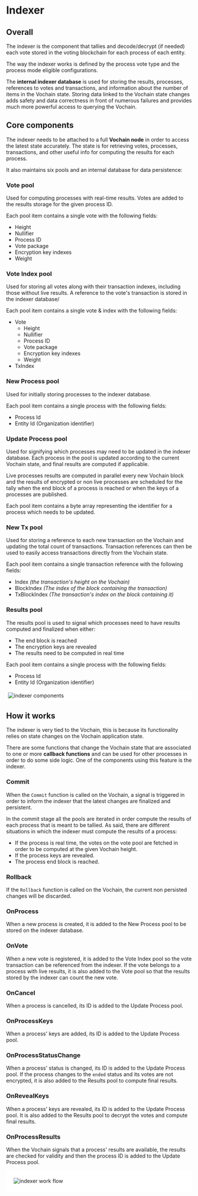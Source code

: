 # Indexer

## Overall

The indexer is the component that tallies and decode/decrypt (if needed) each vote stored in the voting blockchain for each process of each entity. 

The way the indexer works is defined by the process vote type and the process mode eligible configurations.

The **internal indexer database** is used for storing the results, processes, references to votes and transactions, and information about the number of items in the Vochain state. Storing data linked to the Vochain state changes adds safety and data correctness in front of numerous failures and provides much more powerful access to querying the Vochain.

## Core components

The indexer needs to be attached to a full **Vochain node** in order to access the latest state accurately. The state is for retrieving votes, processes, transactions, and other useful info for computing the results for each process.

It also maintains six pools and an internal database for data persistence:

### Vote pool

  Used for computing processes with real-time results. Votes are added to the results storage for the given process ID.

  Each pool item contains a single vote with the following fields:

  - Height
  - Nullifier
  - Process ID
  - Vote package
  - Encryption key indexes
  - Weight

### Vote Index pool 

  Used for storing all votes along with their transaction indexes, including those without live results. A reference to the vote's transaction is stored in the indexer database/

  Each pool item contains a single vote & index with the following fields:

  - Vote
    - Height
    - Nullifier
    - Process ID
    - Vote package
    - Encryption key indexes
    - Weight
  - TxIndex


### New Process pool

  Used for initially storing processes to the indexer database.

  Each pool item contains a single process with the following fields:

  - Process Id
  - Entity Id (Organization identifier)

### Update Process pool

  Used for signifying which processes may need to be updated in the indexer database. Each process in the pool is updated according to the current Vochain state, and final results are computed if applicable.

  Live processes results are computed in parallel every new Vochain block and the results of encrypted or non live processes are scheduled for the tally when the end block of a process is reached or when the keys of a processes are published.

  Each pool item contains a byte array representing the identifier for a process which needs to be updated.

### New Tx pool

  Used for storing a reference to each new transaction on the Vochain and updating the total count of transactions. Transaction references can then be used to easily access transactions directly from the Vochain state.

  Each pool item contains a single transaction reference with the following fields:

  - Index *(the transaction's height on the Vochain)*
  - BlockIndex *(The index of the block containing the transaction)*
  - TxBlockIndex *(The transaction's index on the block containing it)*

### Results pool

  The results pool is used to signal which processes need to have results computed and finalized when either:

  - The end block is reached
  - The encryption keys are revealed
  - The results need to be computed in real time

  Each pool item contains a single process with the following fields:

  - Process Id
  - Entity Id (Organization identifier)


<div style="padding: 5px; background-color: white;">
	<img src="https://github.com/vocdoni/design/raw/main/docs/indexer-comp.svg" alt="indexer components"/>
</div>


## How it works

The indexer is very tied to the Vochain, this is because its functionality relies on state changes on the Vochain application state.

There are some functions that change the Vochain state that are associated to one or more **callback functions** and can be used for other processes in order to do some side logic. One of the components using this feature is the indexer.

### Commit

When the `Commit` function is called on the Vochain,  a signal is triggered in order to inform the indexer that the latest changes are finalized and persistent.

In the commit stage all the pools are iterated in order compute the results of each process that is meant to be tallied. As said, there are different situations in which the indexer must compute the results of a process:

- If the process is real time, the votes on the vote pool are fetched in order to be computed at the given Vochain height.
- If the process keys are revealed.
- The process end block is reached.

### Rollback

If the `Rollback` function is called on the Vochain, the current non persisted changes will be discarded.

### OnProcess

When a new process is created, it is added to the New Process pool to be stored on the indexer database.

### OnVote

When a new vote is registered, it is added to the Vote Index pool so the vote transaction can be referenced from the indexer. If the vote belongs to a process with live results, it is also added to the Vote pool so that the results stored by the indexer can count the new vote. 

### OnCancel

When a process is cancelled, its ID is added to the Update Process pool.

### OnProcessKeys

When a process' keys are added, its ID is added to the Update Process pool.

### OnProcessStatusChange

When a process' status is changed, its ID is added to the Update Process pool. If the process changes to the `ended` status and its votes are not encrypted, it is also added to the Results pool to compute final results.

### OnRevealKeys

When a process' keys are revealed, its ID is added to the Update Process pool. It is also added to the Results pool to decrypt the votes and compute final results.

### OnProcessResults

When the Vochain signals that a process' results are available, the results are checked for validity and then the process ID is added to the Update Process pool. 




<div style="padding: 20px; background-color: white;">
	<img src="https://github.com/vocdoni/design/raw/main/docs/scrutinizer-flow.png" alt="indexer work flow"/>
</div>


